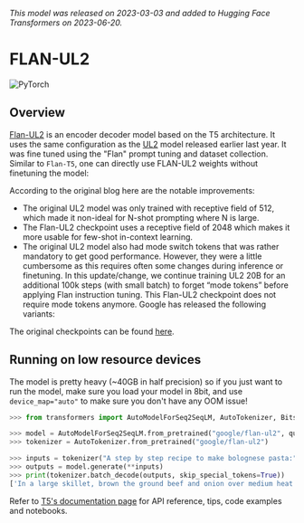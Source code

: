 <!--Copyright 2023 The HuggingFace Team. All rights reserved.

Licensed under the Apache License, Version 2.0 (the "License"); you may not use this file except in compliance with
the License. You may obtain a copy of the License at

http://www.apache.org/licenses/LICENSE-2.0

Unless required by applicable law or agreed to in writing, software distributed under the License is distributed on
an "AS IS" BASIS, WITHOUT WARRANTIES OR CONDITIONS OF ANY KIND, either express or implied. See the License for the
specific language governing permissions and limitations under the License.

⚠️ Note that this file is in Markdown but contain specific syntax for our doc-builder (similar to MDX) that may not be
rendered properly in your Markdown viewer.

-->
*This model was released on 2023-03-03 and added to Hugging Face Transformers on 2023-06-20.*

# FLAN-UL2

<div class="flex flex-wrap space-x-1">
<img alt="PyTorch" src="https://img.shields.io/badge/PyTorch-DE3412?style=flat&logo=pytorch&logoColor=white">
</div>

## Overview

[Flan-UL2](https://www.yitay.net/blog/flan-ul2-20b) is an encoder decoder model based on the T5 architecture. It uses the same configuration as the [UL2](ul2) model released earlier last year.
It was fine tuned using the "Flan" prompt tuning and dataset collection. Similar to `Flan-T5`,  one can directly use FLAN-UL2 weights without finetuning the model:

According to the original blog here are the notable improvements:

- The original UL2 model was only trained with receptive field of 512, which made it non-ideal for N-shot prompting where N is large.
- The Flan-UL2 checkpoint uses a receptive field of 2048 which makes it more usable for few-shot in-context learning.
- The original UL2 model also had mode switch tokens that was rather mandatory to get good performance. However, they were a little cumbersome as this requires often some changes during inference or finetuning. In this update/change, we continue training UL2 20B for an additional 100k steps (with small batch) to forget “mode tokens” before applying Flan instruction tuning. This Flan-UL2 checkpoint does not require mode tokens anymore.
Google has released the following variants:

The original checkpoints can be found [here](https://github.com/google-research/google-research/tree/master/ul2).

## Running on low resource devices

The model is pretty heavy (~40GB in half precision) so if you just want to run the model, make sure you load your model in 8bit, and use `device_map="auto"` to make sure  you don't have any OOM issue!

```python
>>> from transformers import AutoModelForSeq2SeqLM, AutoTokenizer, BitsAndBytesConfig

>>> model = AutoModelForSeq2SeqLM.from_pretrained("google/flan-ul2", quantization_config=BitsAndBytesConfig(load_in_8bit=True), device_map="auto")
>>> tokenizer = AutoTokenizer.from_pretrained("google/flan-ul2")

>>> inputs = tokenizer("A step by step recipe to make bolognese pasta:", return_tensors="pt")
>>> outputs = model.generate(**inputs)
>>> print(tokenizer.batch_decode(outputs, skip_special_tokens=True))
['In a large skillet, brown the ground beef and onion over medium heat. Add the garlic']
```

<Tip>

Refer to [T5's documentation page](t5) for API reference, tips, code examples and notebooks.

</Tip>
